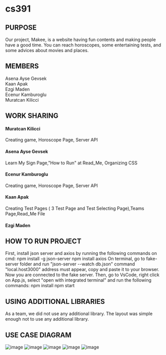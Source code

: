# cs391

## PURPOSE 
Our project, Makee, is a website having fun contents and making people have a good time. You can reach horoscopes, some entertaining tests, and some advices about movies and places. 


## MEMBERS

Asena Ayse Gevsek               
Kaan Apak       
Ezgi Maden   
Ecenur Kamburoglu       
Muratcan Kilicci

## WORK SHARING 

#### Muratcan Kilicci 
Creating game, Horoscope Page, Server API

#### Asena Ayse Gevsek 
Learn My Sign  Page,"How to Run" at Read_Me, Organizing CSS 

#### Ecenur Kamburoglu
Creating game, Horoscope Page, Server API

#### Kaan Apak
Creating Test Pages ( 3 Test Page and Test Selecting Page),Teams Page,Read_Me File   

#### Ezgi Maden


## HOW TO RUN PROJECT 
First, install json server and axios by running the following commands on cmd:
npm install -g json-server
npm install axios
On terminal, go to fake-server folder and run "json-server --watch db.json" command
"local.host3000" address must appear, copy and paste it  to your browser. Now you are connected to the fake server.
Then, go to VsCode, right click on App.js, select "open with integrated terminal" and run the following commands:
npm install
npm start

## USING ADDITIONAL LIBRARIES
As a team, we did not use any additional library. The layout was simple enough not to use any additional library. 

## USE CASE DIAGRAM
![image](https://user-images.githubusercontent.com/80036646/121782821-275ead00-cbb4-11eb-82a8-3f4edb0a1d9a.png)
![image](https://user-images.githubusercontent.com/80036646/121782841-40675e00-cbb4-11eb-9760-8ecf8ce32945.png)
![image](https://user-images.githubusercontent.com/80036646/121782867-5bd26900-cbb4-11eb-9c24-2e1145374094.png)
![image](https://user-images.githubusercontent.com/80036646/121782882-6a208500-cbb4-11eb-807e-86b1ac634d8c.png)
![image](https://user-images.githubusercontent.com/80036646/121782897-7efd1880-cbb4-11eb-9f29-7887a360f86b.png)


